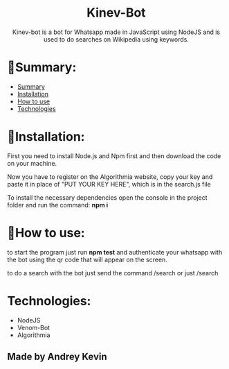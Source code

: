 <h1 align="center">Kinev-Bot</h1>
<p align="center">Kinev-bot is a bot for Whatsapp made in JavaScript using NodeJS and is used to do searches on Wikipedia using keywords.</p>

📌Summary:
=================
<!--ts-->
   * [Summary](#summary)
   * [Installation](#installation)
   * [How to use](#how-to-use)
   * [Technologies](#technologies)
<!--te-->

🔧Installation:
=================
<p>First you need to install Node.js and Npm first and then download the code on your machine.</p>

<p>Now you have to register on the Algorithmia website, copy your key and paste it in place of "PUT YOUR KEY HERE", which is in the search.js file</p>

<p>To install the necessary dependencies open the console in the project folder and run the command: <b>npm i</b></p>

📘How to use:
=================
<p>to start the program just run <b>npm test</b> and authenticate your whatsapp with the bot using the qr code that will appear on the screen.</p>

<p>to do a search with the bot just send the command /search <keyword> or just /search</p>
  
  
Technologies:
=================
<ul>
  <li>NodeJS</li>
  <li>Venom-Bot</li>
  <li>Algorithmia</li>
</ul>

<h2>Made by Andrey Kevin</h2>

